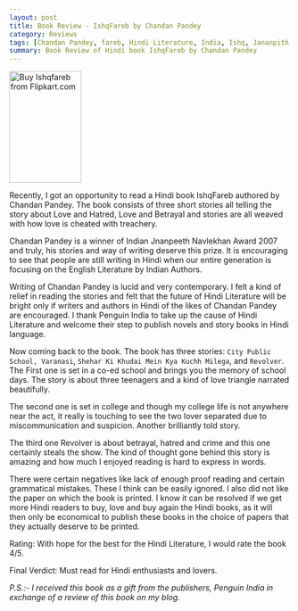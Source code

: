 ```yaml
---
layout: post
title: Book Review - IshqFareb by Chandan Pandey
category: Reviews
tags: [Chandan Pandey, fareb, Hindi Literature, India, Ishq, Jananpith Award, Penguin India, Standard Hindi, Varanasi]
summary: Book Review of Hindi book IshqFareb by Chandan Pandey
---
```

[<img title="Buy Ishqfareb from Flipkart.com" alt="Buy Ishqfareb from Flipkart.com" src="http://img6a.flixcart.com/image/book/5/7/9/ishqfareb-275x275-imadbrjesafwbyyk.jpeg" height="200" width="129" />](http://www.flipkart.com/ishqfareb-014341657x/p/itmdbzvtgu4gyajt?pid=9780143416579&amp;affid=palakmathu)
<br>
[<img alt="" src="http://img7a.flixcart.com/www/prod/images/buy_btn_4-2e64b79e.png" />](http://www.flipkart.com/ishqfareb-014341657x/p/itmdbzvtgu4gyajt?pid=9780143416579&amp;affid=palakmathu)

Recently, I got an opportunity to read a Hindi book IshqFareb authored by Chandan Pandey. The book consists of three short stories all telling the story about Love and Hatred, Love and Betrayal and stories are all weaved with how love is cheated with treachery.

Chandan Pandey is a winner of Indian Jnanpeeth Navlekhan Award 2007 and truly, his stories and way of writing deserve this prize. It is encouraging to see that people are still writing in Hindi when our entire generation is focusing on the English Literature by Indian Authors.

Writing of Chandan Pandey is lucid and very contemporary. I felt a kind of relief in reading the stories and felt that the future of Hindi Literature will be bright only if writers and authors in Hindi of the likes of Chandan Pandey are encouraged. I thank Penguin India to take up the cause of Hindi Literature and welcome their step to publish novels and story books in Hindi language.

Now coming back to the book. The book has three stories: `City Public School, Varanasi`, `Shehar Ki Khudai Mein Kya Kuchh Milega`, and `Revolver`. The First one is set in a co-ed school and brings you the memory of school days. The story is about three teenagers and a kind of love triangle narrated beautifully.

The second one is set in college and though my college life is not anywhere near the act, it really is touching to see the two lover separated due to miscommunication and suspicion. Another brilliantly told story.

The third one Revolver is about betrayal, hatred and crime and this one certainly steals the show. The kind of thought gone behind this story is amazing and how much I enjoyed reading is hard to express in words.

There were certain negatives like lack of enough proof reading and certain grammatical mistakes. These I think can be easily ignored. I also did not like the paper on which the book is printed. I know it can be resolved if we get more Hindi readers to buy, love and buy again the Hindi books, as it will then only be economical to publish these books in the choice of papers that they actually deserve to be printed.

Rating: With hope for the best for the Hindi Literature, I would rate the book 4/5.

Final Verdict: Must read for Hindi enthusiasts and lovers.  


*P.S.:- I received this book as a gift from the publishers, Penguin India in exchange of a review of this book on my blog.* 

